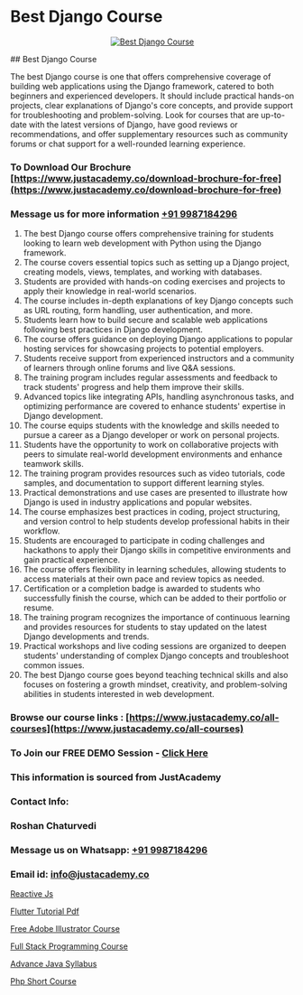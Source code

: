 # Best Django Course

<p align="center">
  <a href="https://justacademy.co/course-detail/django-training">
    <img src="https://justacademy.co/storage2/course_image/1677245458_course_image.webp" alt="Best Django Course">
  </a>
</p>
## Best Django Course

The best Django course is one that offers comprehensive coverage of building web applications using the Django framework, catered to both beginners and experienced developers. It should include practical hands-on projects, clear explanations of Django's core concepts, and provide support for troubleshooting and problem-solving. Look for courses that are up-to-date with the latest versions of Django, have good reviews or recommendations, and offer supplementary resources such as community forums or chat support for a well-rounded learning experience.
### To Download Our Brochure [https://www.justacademy.co/download-brochure-for-free](https://www.justacademy.co/download-brochure-for-free)
### Message us for more information [+91 9987184296](https://api.whatsapp.com/send?phone=919987184296)
1) The best Django course offers comprehensive training for students looking to learn web development with Python using the Django framework.
2) The course covers essential topics such as setting up a Django project, creating models, views, templates, and working with databases.
3) Students are provided with hands-on coding exercises and projects to apply their knowledge in real-world scenarios.
4) The course includes in-depth explanations of key Django concepts such as URL routing, form handling, user authentication, and more.
5) Students learn how to build secure and scalable web applications following best practices in Django development.
6) The course offers guidance on deploying Django applications to popular hosting services for showcasing projects to potential employers.
7) Students receive support from experienced instructors and a community of learners through online forums and live Q&A sessions.
8) The training program includes regular assessments and feedback to track students' progress and help them improve their skills.
9) Advanced topics like integrating APIs, handling asynchronous tasks, and optimizing performance are covered to enhance students' expertise in Django development.
10) The course equips students with the knowledge and skills needed to pursue a career as a Django developer or work on personal projects.
11) Students have the opportunity to work on collaborative projects with peers to simulate real-world development environments and enhance teamwork skills.
12) The training program provides resources such as video tutorials, code samples, and documentation to support different learning styles.
13) Practical demonstrations and use cases are presented to illustrate how Django is used in industry applications and popular websites.
14) The course emphasizes best practices in coding, project structuring, and version control to help students develop professional habits in their workflow.
15) Students are encouraged to participate in coding challenges and hackathons to apply their Django skills in competitive environments and gain practical experience.
16) The course offers flexibility in learning schedules, allowing students to access materials at their own pace and review topics as needed.
17) Certification or a completion badge is awarded to students who successfully finish the course, which can be added to their portfolio or resume.
18) The training program recognizes the importance of continuous learning and provides resources for students to stay updated on the latest Django developments and trends.
19) Practical workshops and live coding sessions are organized to deepen students' understanding of complex Django concepts and troubleshoot common issues.
20) The best Django course goes beyond teaching technical skills and also focuses on fostering a growth mindset, creativity, and problem-solving abilities in students interested in web development.

### Browse our course links : [https://www.justacademy.co/all-courses](https://www.justacademy.co/all-courses) 
### To Join our FREE DEMO Session - [Click Here](https://www.justacademy.co/register-for-course-demo)


### This information is sourced from JustAcademy
### Contact Info:
### Roshan Chaturvedi
### Message us on Whatsapp: [+91 9987184296](https://api.whatsapp.com/send?phone=919987184296)
### Email id: [info@justacademy.co](mailto:info@justacademy.co)
                
[Reactive Js](https://www.linkedin.com/pulse/reactive-js-justacademy-mumbai-7jnkc?trackingId=WkBliMRqX2VVyQZXTUYUeQ%3D%3D&lipi=urn%3Ali%3Apage%3Ad_flagship3_showcase_admin%3Bwznj2UNcTieGGkSiw6VF5Q%3D%3D)

[Flutter Tutorial Pdf](0)

[Free Adobe Illustrator Course](https://medium.com/@kumarishimmi99/free-adobe-illustrator-course-1322dab0ba24)

[Full Stack Programming Course](https://medium.com/@sagarawat89/full-stack-programming-course-0a936b65a79b)

[Advance Java Syllabus](https://justacademyin.github.io/justacademy/advance-java-syllabus)

[Php Short Course](https://justacademyin.github.io/justacademy/php-short-course)

